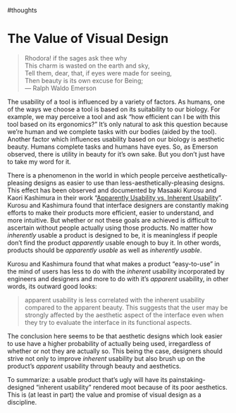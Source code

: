#thoughts

# The Value of Visual Design

> Rhodora! if the sages ask thee why  
> This charm is wasted on the earth and sky,  
> Tell them, dear, that, if eyes were made for seeing,  
> Then beauty is its own excuse for Being;  
> — Ralph Waldo Emerson

The usability of a tool is influenced by a variety of factors. As humans, one of the ways we choose a tool is based on its suitability to our biology. For example, we may perceive a tool and ask “how efficient can I be with this tool based on its ergonomics?” It’s only natural to ask this question because we’re human and we complete tasks with our bodies (aided by the tool). Another factor which influences usability based on our biology is aesthetic beauty. Humans complete tasks and humans have eyes. So, as Emerson observed, there is utility in beauty for it’s own sake. But you don’t just have to take my word for it.

There is a phenomenon in the world in which people perceive aesthetically-pleasing designs as easier to use than less-aesthetically-pleasing designs. This effect has been observed and documented by Masaaki Kurosu and Kaori Kashimura in their work “[Apparently Usability vs. Inherent Usability](http://www.sigchi.org/chi95/proceedings/shortppr/mk_bdy.htm)”. Kurosu and Kashimura found that interface designers are constantly making efforts to make their products more efficient, easier to understand, and more intuitive. But whether or not these goals are achieved is difficult to ascertain without people actually using those products. No matter how *inherently* usable a product is designed to be, it is meaningless if people don’t find the product *apparently* usable enough to buy it. In other words, products should be *apparently usable* as well as *inherently usable*.

Kurosu and Kashimura found that what makes a product “easy-to-use” in the mind of users has less to do with the *inherent* usability incorporated by engineers and designers and more to do with it’s *apparent* usability, in other words, its outward good looks:

> apparent usability is less correlated with the inherent usability compared to the apparent beauty. This suggests that the user may be strongly affected by the aesthetic aspect of the interface even when they try to evaluate the interface in its functional aspects.

The conclusion here seems to be that aesthetic designs which look easier to use have a higher probability of actually being used, irregardless of whether or not they are actually so. This being the case, designers should strive not only to improve *inherent* usability but also brush up on the product’s *apparent* usability through beauty and aesthetics.

To summarize: a usable product that’s ugly will have its painstaking-designed “inherent usability” rendered moot because of its poor aesthetics. This is (at least in part) the value and promise of visual design as a discipline. 
